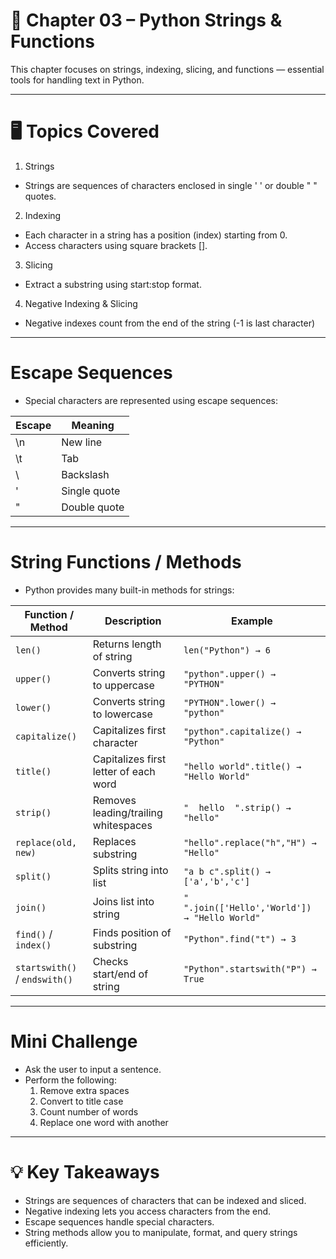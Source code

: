 # 📖 Chapter 03 – Python Strings & Functions

This chapter focuses on strings, indexing, slicing, and functions — essential tools for handling text in Python.

---

# 🖥️ Topics Covered

1. Strings

- Strings are sequences of characters enclosed in single ' ' or double " " quotes.

2. Indexing

- Each character in a string has a position (index) starting from 0.
- Access characters using square brackets [].

3. Slicing

- Extract a substring using start:stop format.

4. Negative Indexing & Slicing

- Negative indexes count from the end of the string (-1 is last character)

---

# Escape Sequences

- Special characters are represented using escape sequences:

| Escape | Meaning |
|--------|-----------------|
| \n | New line |
| \t | Tab |
| \\ | Backslash |
| \' | Single quote |
| \" | Double quote |

---
# String Functions / Methods

- Python provides many built-in methods for strings:

| Function / Method             | Description                           | Example                                       |
| ----------------------------- | ------------------------------------- | --------------------------------------------- |
| `len()`                       | Returns length of string              | `len("Python") → 6`                           |
| `upper()`                     | Converts string to uppercase          | `"python".upper() → "PYTHON"`                 |
| `lower()`                     | Converts string to lowercase          | `"PYTHON".lower() → "python"`                 |
| `capitalize()`                | Capitalizes first character           | `"python".capitalize() → "Python"`            |
| `title()`                     | Capitalizes first letter of each word | `"hello world".title() → "Hello World"`       |
| `strip()`                     | Removes leading/trailing whitespaces  | `"  hello  ".strip() → "hello"`               |
| `replace(old, new)`           | Replaces substring                    | `"hello".replace("h","H") → "Hello"`          |
| `split()`                     | Splits string into list               | `"a b c".split() → ['a','b','c']`             |
| `join()`                      | Joins list into string                | `" ".join(['Hello','World']) → "Hello World"` |
| `find()` / `index()`          | Finds position of substring           | `"Python".find("t") → 3`                      |
| `startswith()` / `endswith()` | Checks start/end of string            | `"Python".startswith("P") → True`             |

---

# Mini Challenge

- Ask the user to input a sentence.
- Perform the following:
   1. Remove extra spaces
   2. Convert to title case
   3. Count number of words
   4. Replace one word with another

---

# 💡 Key Takeaways

- Strings are sequences of characters that can be indexed and sliced.
- Negative indexing lets you access characters from the end.
- Escape sequences handle special characters.
- String methods allow you to manipulate, format, and query strings efficiently.
